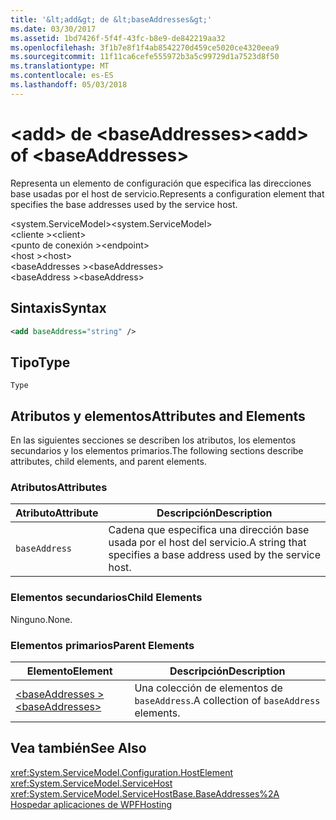 ```yaml
---
title: '&lt;add&gt; de &lt;baseAddresses&gt;'
ms.date: 03/30/2017
ms.assetid: 1bd7426f-5f4f-43fc-b8e9-de842219aa32
ms.openlocfilehash: 3f1b7e8f1f4ab8542270d459ce5020ce4320eea9
ms.sourcegitcommit: 11f11ca6cefe555972b3a5c99729d1a7523d8f50
ms.translationtype: MT
ms.contentlocale: es-ES
ms.lasthandoff: 05/03/2018
---
```

# <a name="ltaddgt-of-ltbaseaddressesgt"></a><span data-ttu-id="0e655-102">&lt;add&gt; de &lt;baseAddresses&gt;</span><span class="sxs-lookup"><span data-stu-id="0e655-102">&lt;add&gt; of &lt;baseAddresses&gt;</span></span>
<span data-ttu-id="0e655-103">Representa un elemento de configuración que especifica las direcciones base usadas por el host de servicio.</span><span class="sxs-lookup"><span data-stu-id="0e655-103">Represents a configuration element that specifies the base addresses used by the service host.</span></span>  
  
 <span data-ttu-id="0e655-104">\<system.ServiceModel></span><span class="sxs-lookup"><span data-stu-id="0e655-104">\<system.ServiceModel></span></span>  
<span data-ttu-id="0e655-105">\<cliente ></span><span class="sxs-lookup"><span data-stu-id="0e655-105">\<client></span></span>  
<span data-ttu-id="0e655-106">\<punto de conexión ></span><span class="sxs-lookup"><span data-stu-id="0e655-106">\<endpoint></span></span>  
<span data-ttu-id="0e655-107">\<host ></span><span class="sxs-lookup"><span data-stu-id="0e655-107">\<host></span></span>  
<span data-ttu-id="0e655-108">\<baseAddresses ></span><span class="sxs-lookup"><span data-stu-id="0e655-108">\<baseAddresses></span></span>  
<span data-ttu-id="0e655-109">\<baseAddress ></span><span class="sxs-lookup"><span data-stu-id="0e655-109">\<baseAddress></span></span>  
  
## <a name="syntax"></a><span data-ttu-id="0e655-110">Sintaxis</span><span class="sxs-lookup"><span data-stu-id="0e655-110">Syntax</span></span>  
  
```xml  
<add baseAddress="string" />  
```  
  
## <a name="type"></a><span data-ttu-id="0e655-111">Tipo</span><span class="sxs-lookup"><span data-stu-id="0e655-111">Type</span></span>  
 `Type`  
  
## <a name="attributes-and-elements"></a><span data-ttu-id="0e655-112">Atributos y elementos</span><span class="sxs-lookup"><span data-stu-id="0e655-112">Attributes and Elements</span></span>  
 <span data-ttu-id="0e655-113">En las siguientes secciones se describen los atributos, los elementos secundarios y los elementos primarios.</span><span class="sxs-lookup"><span data-stu-id="0e655-113">The following sections describe attributes, child elements, and parent elements.</span></span>  
  
### <a name="attributes"></a><span data-ttu-id="0e655-114">Atributos</span><span class="sxs-lookup"><span data-stu-id="0e655-114">Attributes</span></span>  
  
|<span data-ttu-id="0e655-115">Atributo</span><span class="sxs-lookup"><span data-stu-id="0e655-115">Attribute</span></span>|<span data-ttu-id="0e655-116">Descripción</span><span class="sxs-lookup"><span data-stu-id="0e655-116">Description</span></span>|  
|---------------|-----------------|  
|`baseAddress`|<span data-ttu-id="0e655-117">Cadena que especifica una dirección base usada por el host del servicio.</span><span class="sxs-lookup"><span data-stu-id="0e655-117">A string that specifies a base address used by the service host.</span></span>|  
  
### <a name="child-elements"></a><span data-ttu-id="0e655-118">Elementos secundarios</span><span class="sxs-lookup"><span data-stu-id="0e655-118">Child Elements</span></span>  
 <span data-ttu-id="0e655-119">Ninguno.</span><span class="sxs-lookup"><span data-stu-id="0e655-119">None.</span></span>  
  
### <a name="parent-elements"></a><span data-ttu-id="0e655-120">Elementos primarios</span><span class="sxs-lookup"><span data-stu-id="0e655-120">Parent Elements</span></span>  
  
|<span data-ttu-id="0e655-121">Elemento</span><span class="sxs-lookup"><span data-stu-id="0e655-121">Element</span></span>|<span data-ttu-id="0e655-122">Descripción</span><span class="sxs-lookup"><span data-stu-id="0e655-122">Description</span></span>|  
|-------------|-----------------|  
|[<span data-ttu-id="0e655-123">\<baseAddresses ></span><span class="sxs-lookup"><span data-stu-id="0e655-123">\<baseAddresses></span></span>](../../../../../docs/framework/configure-apps/file-schema/wcf/baseaddresses.md)|<span data-ttu-id="0e655-124">Una colección de elementos de `baseAddress`.</span><span class="sxs-lookup"><span data-stu-id="0e655-124">A collection of `baseAddress` elements.</span></span>|  
  
## <a name="see-also"></a><span data-ttu-id="0e655-125">Vea también</span><span class="sxs-lookup"><span data-stu-id="0e655-125">See Also</span></span>  
 <xref:System.ServiceModel.Configuration.HostElement>  
 <xref:System.ServiceModel.ServiceHost>  
 <xref:System.ServiceModel.ServiceHostBase.BaseAddresses%2A>  
 [<span data-ttu-id="0e655-126">Hospedar aplicaciones de WPF</span><span class="sxs-lookup"><span data-stu-id="0e655-126">Hosting</span></span>](../../../../../docs/framework/wcf/feature-details/hosting.md)
